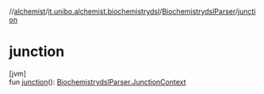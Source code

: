 //[alchemist](../../../index.md)/[it.unibo.alchemist.biochemistrydsl](../index.md)/[BiochemistrydslParser](index.md)/[junction](junction.md)

# junction

[jvm]\
fun [junction](junction.md)(): [BiochemistrydslParser.JunctionContext](-junction-context/index.md)
